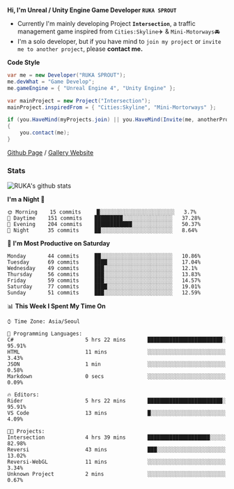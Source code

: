 **Hi, I'm Unreal / Unity Engine Game Developer `RUKA SPROUT`**

- Currently I'm mainly developing Project **`Intersection`**, a traffic management game inspired from `Cities:Skyline`✈️ & `Mini-Motorways`🚘
- I'm a solo developer, but if you have mind to `join my project` or `invite me to another project`, please **contact me.**

**Code Style**

```csharp
var me = new Developer("RUKA SPROUT");
me.devWhat = "Game Develop";
me.gameEngine = { "Unreal Engine 4", "Unity Engine" };
```

```csharp
var mainProject = new Project("Intersection");
mainProject.inspiredFrom = { "Cities:Skyline", "Mini-Mortorways" };

if (you.HaveMind(myProjects.join) || you.HaveMind(Invite(me, anotherProject)))
{
    you.contact(me);
}
```

[Github Page](https://lutca1320.github.io/) / [Gallery Website](https://rukasp.xyz/)

### Stats

![RUKA's github stats](https://github-readme-stats.vercel.app/api?username=lutca1320&theme=dracula&show_icons=true&include_all_commits=true&count_private=true&hide=contribs,prs)

<!--START_SECTION:waka-->
**I'm a Night 🦉** 

```text
🌞 Morning    15 commits     █░░░░░░░░░░░░░░░░░░░░░░░░   3.7% 
🌆 Daytime    151 commits    █████████░░░░░░░░░░░░░░░░   37.28% 
🌃 Evening    204 commits    ████████████░░░░░░░░░░░░░   50.37% 
🌙 Night      35 commits     ██░░░░░░░░░░░░░░░░░░░░░░░   8.64%

```
📅 **I'm Most Productive on Saturday** 

```text
Monday       44 commits     ██░░░░░░░░░░░░░░░░░░░░░░░   10.86% 
Tuesday      69 commits     ████░░░░░░░░░░░░░░░░░░░░░   17.04% 
Wednesday    49 commits     ███░░░░░░░░░░░░░░░░░░░░░░   12.1% 
Thursday     56 commits     ███░░░░░░░░░░░░░░░░░░░░░░   13.83% 
Friday       59 commits     ███░░░░░░░░░░░░░░░░░░░░░░   14.57% 
Saturday     77 commits     ████░░░░░░░░░░░░░░░░░░░░░   19.01% 
Sunday       51 commits     ███░░░░░░░░░░░░░░░░░░░░░░   12.59%

```


📊 **This Week I Spent My Time On** 

```text
⌚︎ Time Zone: Asia/Seoul

💬 Programming Languages: 
C#                       5 hrs 22 mins       ████████████████████████░   95.91% 
HTML                     11 mins             ░░░░░░░░░░░░░░░░░░░░░░░░░   3.43% 
JSON                     1 min               ░░░░░░░░░░░░░░░░░░░░░░░░░   0.58% 
Markdown                 0 secs              ░░░░░░░░░░░░░░░░░░░░░░░░░   0.09%

🔥 Editors: 
Rider                    5 hrs 22 mins       ████████████████████████░   95.91% 
VS Code                  13 mins             █░░░░░░░░░░░░░░░░░░░░░░░░   4.09%

🐱‍💻 Projects: 
Intersection             4 hrs 39 mins       ████████████████████░░░░░   82.98% 
Reversi                  43 mins             ███░░░░░░░░░░░░░░░░░░░░░░   13.02% 
Reversi-WebGL            11 mins             ░░░░░░░░░░░░░░░░░░░░░░░░░   3.34% 
Unknown Project          2 mins              ░░░░░░░░░░░░░░░░░░░░░░░░░   0.67%

```


<!--END_SECTION:waka-->

